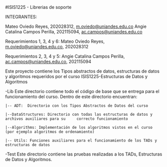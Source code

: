 #ISIS1225 - Librerias de soporte

INTEGRANTES:

Mateo Oviedo Reyes, 202028312, m.oviedo@uniandes.edu.co 
Angie Catalina Campos Perilla, 202115094, ac.campos@uniandes.edu.co

Requerimientos 1, 3, 4 y 6: Mateo Oviedo Reyes, m.oviedo@uniandes.edu.co, 202028312

Requerimientos 2, 3, 4 y 5: Angie Catalina Campos Perilla, ac.campos@uniandes.edu.co, 202115094


Este proyecto contiene los Tipos abstractos de datos, estructuras de datos y algoritmos requeridos por el curso ISIS1225-Estructuras de Datos y Algoritmos

-Lib
Este directorio contiene todo el código de base que se entrega para el funcionamiento del curso.  Dentro de este directorio encuentran:
    
    |-- ADT:  Directorio con los Tipos Abstractos de Datos del curso

    |--DataStructures: Directorio con todas las estructuras de datos y archivos auxiliares para su     correcto funcionamiento

    |--Algorithms: Implementación de los algoritmos vistos en el curso (por ejemplo algoritmos de ordenamiento)

    |-- Utils: Funciones auxiliares para el funcionamiento de los TADs y estructuras de datos

-Test
Este directorio contiene las pruebas realizadas a los TADs, Estructuras de Datos y Algoritmos.

